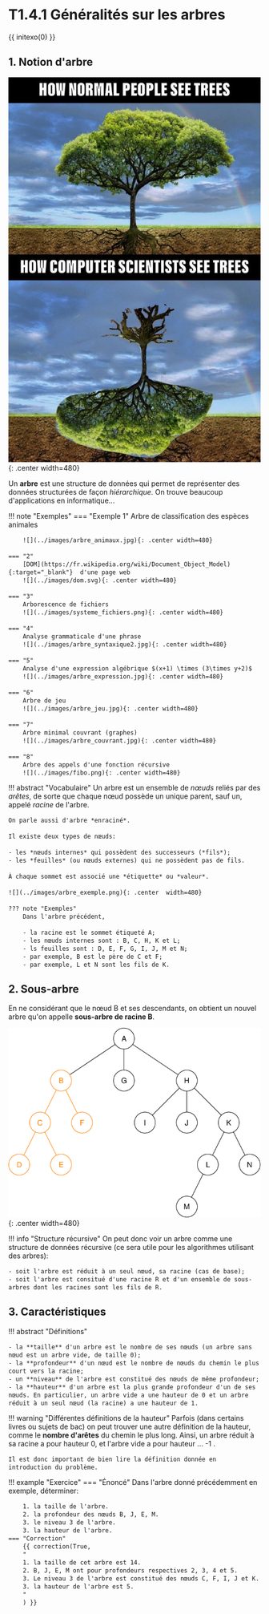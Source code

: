 # T1.4.1 Généralités sur les arbres

{{ initexo(0) }}

## 1. Notion d'arbre

![](../images/normal-people-see-trees-computer-scientists-see-trees.jpeg){: .center width=480} 

Un **arbre** est une structure de données qui permet de représenter des données structurées de façon *hiérarchique*. On trouve beaucoup d'applications en informatique...

!!! note "Exemples"
    === "Exemple 1"
        Arbre de classification des espèces animales
        
        ![](../images/arbre_animaux.jpg){: .center width=480} 
    
    === "2"
        [DOM](https://fr.wikipedia.org/wiki/Document_Object_Model){:target="_blank"}  d'une page web
        ![](../images/dom.svg){: .center width=480} 
    
    === "3"
        Arborescence de fichiers
        ![](../images/systeme_fichiers.png){: .center width=480} 

    === "4"
        Analyse grammaticale d'une phrase
        ![](../images/arbre_syntaxique2.jpg){: .center width=480} 
    
    === "5"
        Analyse d'une expression algébrique $(x+1) \times (3\times y+2)$
        ![](../images/arbre_expression.jpg){: .center width=480}
    
    === "6"
        Arbre de jeu
        ![](../images/arbre_jeu.jpg){: .center width=480}

    === "7"
        Arbre minimal couvrant (graphes)
        ![](../images/arbre_couvrant.jpg){: .center width=480} 

    === "8"
        Arbre des appels d'une fonction récursive
        ![](../images/fibo.png){: .center width=480} 


!!! abstract "Vocabulaire"
    Un arbre est un ensemble de *nœuds* reliés par des *arêtes*, de sorte que chaque nœud possède un unique parent, sauf un, appelé *racine* de l'arbre.

    On parle aussi d'arbre *enraciné*.

    Il existe deux types de nœuds:

    - les *nœuds internes* qui possèdent des successeurs (*fils*);
    - les *feuilles* (ou nœuds externes) qui ne possèdent pas de fils.

    À chaque sommet est associé une *étiquette* ou *valeur*.

    ![](../images/arbre_exemple.png){: .center  width=480} 

    ??? note "Exemples"
        Dans l'arbre précédent,

        - la racine est le sommet étiqueté A;
        - les nœuds internes sont : B, C, H, K et L;
        - ls feuilles sont : D, E, F, G, I, J, M et N;
        - par exemple, B est le père de C et F;
        - par exemple, L et N sont les fils de K.

## 2. Sous-arbre

En ne considérant que le nœud B et ses descendants, on obtient un nouvel arbre qu'on appelle **sous-arbre de racine B**.

![](../images/arbre_exemple2.png){: .center width=480} 

!!! info "Structure récursive"
    On peut donc voir un arbre comme une structure de données récursive (ce sera utile pour les algorithmes utilisant des arbres): 

    - soit l'arbre est réduit à un seul nœud, sa racine (cas de base);
    - soit l'arbre est consitué d'une racine R et d'un ensemble de sous-arbres dont les racines sont les fils de R.

## 3. Caractéristiques

!!! abstract "Définitions"

    - la **taille** d'un arbre est le nombre de ses nœuds (un arbre sans nœud est un arbre vide, de taille 0);
    - la **profondeur** d'un nœud est le nombre de nœuds du chemin le plus court vers la racine;
    - un **niveau** de l'arbre est constitué des nœuds de même profondeur;
    - la **hauteur** d'un arbre est la plus grande profondeur d'un de ses nœuds. En particulier, un arbre vide a une hauteur de 0 et un arbre réduit à un seul nœud (la racine) a une hauteur de 1.

!!! warning "Différentes définitions de la hauteur"
    Parfois (dans certains livres ou sujets de bac) on peut trouver une autre définition de la hauteur, comme le **nombre d'arêtes** du chemin le plus long.
    Ainsi, un arbre réduit à sa racine a pour hauteur 0, et l'arbre vide a pour hauteur ... -1 .

    Il est donc important de bien lire la définition donnée en introduction du problème.

!!! example "Exercice"
    === "Énoncé" 
        Dans l'arbre donné précédemment en exemple, déterminer:

        1. la taille de l'arbre.
        2. la profondeur des nœuds B, J, E, M.
        3. le niveau 3 de l'arbre.
        3. la hauteur de l'arbre.
    === "Correction" 
        {{ correction(True, 
        "
        1. la taille de cet arbre est 14.
        2. B, J, E, M ont pour profondeurs respectives 2, 3, 4 et 5.
        3. Le niveau 3 de l'arbre est constitué des nœuds C, F, I, J et K.
        3. la hauteur de l'arbre est 5.
        "
        ) }}